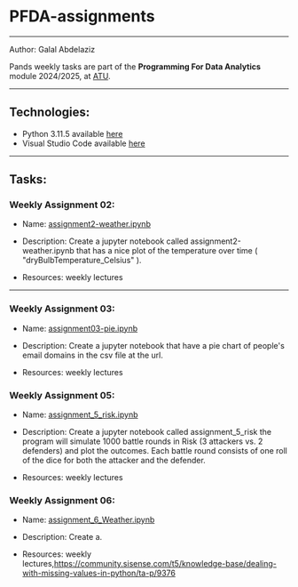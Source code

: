 # PFDA-assignments

***
Author: Galal Abdelaziz

Pands weekly tasks are part of the __Programming For Data Analytics__ module 2024/2025, at [ATU](https://www.atu.ie/).

***

## Technologies:

* Python 3.11.5 available [here](https://www.anaconda.com/download)
* Visual Studio Code available [here](https://code.visualstudio.com/)

***

## Tasks:

### __Weekly Assignment 02:__  

* Name: [assignment2-weather.ipynb](assignment2-weather.ipynb)

* Description: Create a jupyter notebook called assignment2-weather.ipynb that has a nice plot of the temperature over time ( "dryBulbTemperature_Celsius" ). 

* Resources: weekly lectures

***

### __Weekly Assignment 03:__  

* Name: [assignment03-pie.ipynb](assignment03-pie.ipynb)

* Description: Create a jupyter notebook that have a pie chart of people's email domains in the csv file at the url.

* Resources: weekly lectures

### __Weekly Assignment 05:__  

* Name: [assignment_5_risk.ipynb](assignment_5_risk.ipynb)

* Description: Create a jupyter notebook called assignment_5_risk the program will simulate 1000 battle rounds in Risk (3 attackers vs. 2 defenders) and plot the outcomes. Each battle round consists of one roll of the dice for both the attacker and the defender.

* Resources: weekly lectures

### __Weekly Assignment 06:__  

* Name: [assignment_6_Weather.ipynb](assignment_6_Weather.ipynb)

* Description: Create a.

* Resources: weekly lectures,https://community.sisense.com/t5/knowledge-base/dealing-with-missing-values-in-python/ta-p/9376
  


